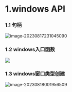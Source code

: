# 1.windows API

### 1.1 句柄

![image-20230817231045090](https://yeshooonotes.oss-cn-shenzhen.aliyuncs.com/notespic/202308172310234.png)

### 1.2 windows入口函数

![](https://yeshooonotes.oss-cn-shenzhen.aliyuncs.com/notespic/202308172316886.png)

### 1.3 windows窗口类型创建

![image-20230818001956509](https://yeshooonotes.oss-cn-shenzhen.aliyuncs.com/notespic/202308180019683.png)